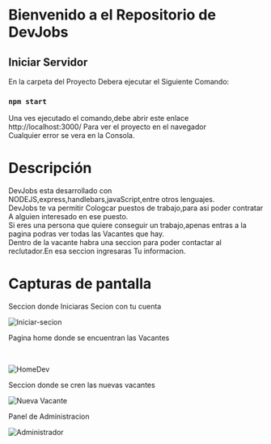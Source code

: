 # Bienvenido a el Repositorio de  DevJobs

<h2> Iniciar Servidor</h2>

<div>
<p>En la carpeta del Proyecto Debera ejecutar el Siguiente Comando:</p>
    
### `npm start`
<p>Una ves ejecutado el comando,debe abrir este enlace  http://localhost:3000/ Para ver el proyecto en el navegador<br>
Cualquier error se vera en la Consola.</p>
</div>

 # Descripción
 DevJobs esta desarrollado con NODEJS,express,handlebars,javaScript,entre otros lenguajes.<br>
 DevJobs te va permitir  Cologcar  puestos de trabajo,para asi poder contratar A alguien interesado en ese puesto.<br>
 Si eres una persona que quiere conseguir un trabajo,apenas entras a la pagina podras ver todas las Vacantes que hay.<br>
 Dentro de la vacante habra una seccion para poder contactar al reclutador.En esa seccion ingresaras Tu informacion.

#  Capturas de pantalla
 
 Seccion donde Iniciaras Secion con tu cuenta 
 <br>

 ![Iniciar-secion](https://user-images.githubusercontent.com/101843254/159141684-b8c77eb8-3559-4f0f-9d55-c2086a425077.png)

<p>Pagina home donde se encuentran las Vacantes</p>
 <br>

![HomeDev](https://user-images.githubusercontent.com/101843254/159140937-9807b59a-42df-49dc-bc9f-498ef5b76280.png)

Seccion donde se cren las nuevas vacantes
 <br>

![Nueva Vacante](https://user-images.githubusercontent.com/101843254/159141696-6cfa16e4-a0e0-4972-bbfa-9092feb211bc.png)

Panel de Administracion
 <br>

![Administrador](https://user-images.githubusercontent.com/101843254/159141698-656e5b45-52dd-43b7-83d9-cfbd6faaf272.png)